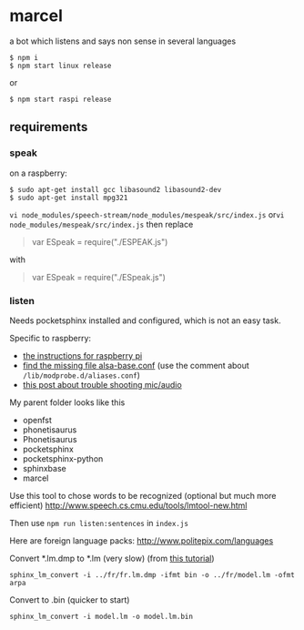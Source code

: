 # marcel

a bot which listens and says non sense in several languages

```
$ npm i
$ npm start linux release
```
or
```
$ npm start raspi release
```

## requirements

### speak

on a raspberry:
```
$ sudo apt-get install gcc libasound2 libasound2-dev
$ sudo apt-get install mpg321
```

`vi node_modules/speech-stream/node_modules/mespeak/src/index.js` or`vi node_modules/mespeak/src/index.js` then
replace

>  var ESpeak = require("./ESPEAK.js")

with

>  var ESpeak = require("./ESpeak.js")


### listen

Needs pocketsphinx installed and configured, which is not an easy task.

Specific to raspberry:

* [the instructions for raspberry pi](http://cmusphinx.sourceforge.net/wiki/raspberrypi)
* [find the missing file alsa-base.conf](http://superuser.com/questions/989385/alsa-base-conf-missing-in-new-raspberry-pi-raspbian-jesse) (use the comment about `/lib/modprobe.d/aliases.conf`)
* [this post about trouble shooting mic/audio](https://www.raspberrypi.org/forums/viewtopic.php?f=37&t=37262)

My parent folder looks like this

* openfst
* phonetisaurus
* Phonetisaurus
* pocketsphinx
* pocketsphinx-python
* sphinxbase
* marcel

Use this tool to chose words to be recognized (optional but much more efficient)
http://www.speech.cs.cmu.edu/tools/lmtool-new.html

Then use `npm run listen:sentences` in `index.js`

Here are foreign language packs:
http://www.politepix.com/languages

Convert *.lm.dmp to *.lm (very slow) (from [this tutorial](http://cmusphinx.sourceforge.net/wiki/tutoriallm))

```
sphinx_lm_convert -i ../fr/fr.lm.dmp -ifmt bin -o ../fr/model.lm -ofmt arpa
```
Convert to .bin (quicker to start)

```
sphinx_lm_convert -i model.lm -o model.lm.bin
```
